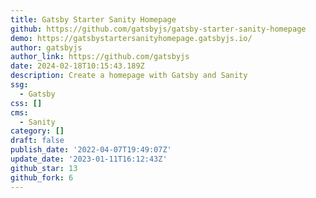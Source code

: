 ```yaml
---
title: Gatsby Starter Sanity Homepage
github: https://github.com/gatsbyjs/gatsby-starter-sanity-homepage
demo: https://gatsbystartersanityhomepage.gatsbyjs.io/
author: gatsbyjs
author_link: https://github.com/gatsbyjs
date: 2024-02-18T10:15:43.189Z
description: Create a homepage with Gatsby and Sanity
ssg:
  - Gatsby
css: []
cms:
  - Sanity
category: []
draft: false
publish_date: '2022-04-07T19:49:07Z'
update_date: '2023-01-11T16:12:43Z'
github_star: 13
github_fork: 6
---
```

